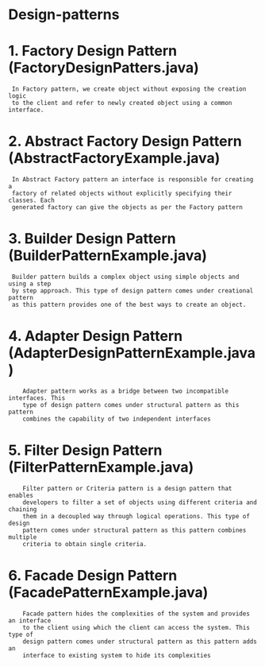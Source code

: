 # Design-patterns

# 1. Factory Design Pattern (FactoryDesignPatters.java)
	 In Factory pattern, we create object without exposing the creation logic 
	 to the client and refer to newly created object using a common interface.
	
# 2. Abstract Factory Design Pattern (AbstractFactoryExample.java)
	 In Abstract Factory pattern an interface is responsible for creating a
	 factory of related objects without explicitly specifying their classes. Each
	 generated factory can give the objects as per the Factory pattern	 
	 
# 3. Builder Design Pattern (BuilderPatternExample.java)
	 Builder pattern builds a complex object using simple objects and using a step
	 by step approach. This type of design pattern comes under creational pattern
	 as this pattern provides one of the best ways to create an object.	 
	 
# 4. Adapter Design Pattern (AdapterDesignPatternExample.java)
		Adapter pattern works as a bridge between two incompatible interfaces. This
		type of design pattern comes under structural pattern as this pattern
		combines the capability of two independent interfaces	 
		
# 5. Filter Design Pattern (FilterPatternExample.java)
		Filter pattern or Criteria pattern is a design pattern that enables
		developers to filter a set of objects using different criteria and chaining
		them in a decoupled way through logical operations. This type of design
		pattern comes under structural pattern as this pattern combines multiple
		criteria to obtain single criteria.	
		
# 6. Facade Design Pattern (FacadePatternExample.java)
		Facade pattern hides the complexities of the system and provides an interface
		to the client using which the client can access the system. This type of
		design pattern comes under structural pattern as this pattern adds an
		interface to existing system to hide its complexities			